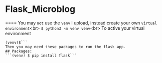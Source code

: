 # Flask_Microblog
====
You may `not` use the `venv` I upload, instead create your own `virtual environment`\<br>
```$ python3 -m venv venv```\<br>
To active your virtual environment
```$ source venv/bin/activate\<br>
(venv)$```
Then you may need these packages to run the flask app.
## Packages:
```(venv) $ pip install flask```
